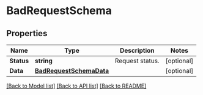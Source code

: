 # BadRequestSchema

## Properties

Name | Type | Description | Notes
------------ | ------------- | ------------- | -------------
**Status** | **string** | Request status. | [optional] 
**Data** | [**BadRequestSchemaData**](BadRequestSchema_data.md) |  | [optional] 

[[Back to Model list]](../README.md#documentation-for-models) [[Back to API list]](../README.md#documentation-for-api-endpoints) [[Back to README]](../README.md)


